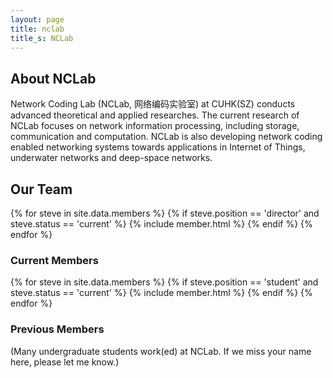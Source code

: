 ```yaml
---
layout: page
title: nclab
title_s: NCLab
---
```


## About NCLab

Network Coding Lab (NCLab, 网络编码实验室) at CUHK(SZ) conducts advanced theoretical and applied researches. The current research of NCLab focuses on network information processing, including storage, communication and computation. NCLab is also developing network coding enabled networking systems towards applications in Internet of Things, underwater networks and deep-space networks.

## Our Team

<div>
{% for steve in site.data.members %}
   {% if steve.position == 'director' and steve.status == 'current' %}
      {% include member.html %}
   {% endif %}
{% endfor %}
</div>

### Current Members

<div>
{% for steve in site.data.members %}
   {% if steve.position == 'student' and steve.status == 'current' %}
      {% include member.html %}
   {% endif %}
{% endfor %}
</div>

### Previous Members


(Many undergraduate students work(ed) at NCLab. If we miss your name here, please let me know.)
